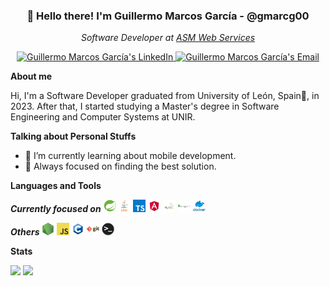 <h3 align="center">👋 Hello there! I'm Guillermo Marcos García - @gmarcg00</h3>
<p align="center"><em>Software Developer at <a href="https://www.asmws.com/">ASM Web Services</a></em></p>
<p align="center">
  <a href="https://www.linkedin.com/in/guillermomarcosgarc%C3%ADa">
    <img alt="Guillermo Marcos García's LinkedIn" width="22px" src="https://cdn.jsdelivr.net/npm/simple-icons@v3.0.1/icons/linkedin.svg" />
  </a>
  <a href="mailto:guillermo.marcosgarcia@gmail.com">
    <img alt="Guillermo Marcos García's Email" width="22px" src="https://cdn.jsdelivr.net/npm/simple-icons@3.0.1/icons/gmail.svg" />
  </a>
</p>


**About me**

<p>Hi, I'm a Software Developer graduated from University of León, Spain🚀, in 2023. After that, I started studying a Master's degree in Software Engineering and Computer Systems at UNIR.</p>
  
**Talking about Personal Stuffs**

- 🌱 I’m currently learning about mobile development. 
- 👯 Always focused on finding the best solution.

**Languages and Tools**

***Currently focused on***
<code><img height="20" src="https://raw.githubusercontent.com/github/explore/80688e429a7d4ef2fca1e82350fe8e3517d3494d/topics/spring-boot/spring-boot.png"></code>
<code><img height="20" src="https://raw.githubusercontent.com/github/explore/80688e429a7d4ef2fca1e82350fe8e3517d3494d/topics/java/java.png"></code>
<code><img height="20" src="https://raw.githubusercontent.com/github/explore/80688e429a7d4ef2fca1e82350fe8e3517d3494d/topics/typescript/typescript.png"></code>
<code><img height="20" src="https://raw.githubusercontent.com/github/explore/80688e429a7d4ef2fca1e82350fe8e3517d3494d/topics/angular/angular.png"></code>
<code><img height="20" src="https://raw.githubusercontent.com/github/explore/80688e429a7d4ef2fca1e82350fe8e3517d3494d/topics/mysql/mysql.png"></code>
<code><img height="20" src="https://raw.githubusercontent.com/github/explore/80688e429a7d4ef2fca1e82350fe8e3517d3494d/topics/mongodb/mongodb.png"></code>
<code><img height="20" src="https://raw.githubusercontent.com/github/explore/80688e429a7d4ef2fca1e82350fe8e3517d3494d/topics/docker/docker.png"></code>

***Others***
<code><img height="20" src="https://raw.githubusercontent.com/github/explore/80688e429a7d4ef2fca1e82350fe8e3517d3494d/topics/nodejs/nodejs.png"></code>
<code><img height="20" src="https://raw.githubusercontent.com/github/explore/80688e429a7d4ef2fca1e82350fe8e3517d3494d/topics/javascript/javascript.png"></code>
<code><img height="20" src="https://raw.githubusercontent.com/github/explore/80688e429a7d4ef2fca1e82350fe8e3517d3494d/topics/c/c.png"></code>
<code><img height="20" src="https://raw.githubusercontent.com/github/explore/80688e429a7d4ef2fca1e82350fe8e3517d3494d/topics/git/git.png"></code>
<code><img height="20" src="https://raw.githubusercontent.com/github/explore/80688e429a7d4ef2fca1e82350fe8e3517d3494d/topics/terminal/terminal.png"></code>

**Stats**
<p>
  <img height="180em" src="https://github-readme-stats.vercel.app/api?username=gmarcg00&show_icons=true&hide_border=true&&count_private=true&include_all_commits=true" />
  <img height="180em" src="https://github-readme-stats.vercel.app/api/top-langs/?username=gmarcg00&show_icons=true&hide_border=true&layout=compact&langs_count=8"/>
</p>
